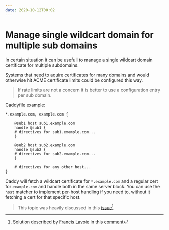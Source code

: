 ```yaml
---
date: 2020-10-12T00:02
---
```


# Manage single wildcart domain for multiple sub domains

In certain situation it can be usefull to manage a single wildcart domain certificate for multiple subdomains.

Systems that need to aquire certificates for many domains and would otherwise hit ACME certificate limits could be configured this way.
> If rate limits are not a concern it is better to use a configuration entry per sub domain.

Caddyfile example:
```
*.example.com, example.com {

    @sub1 host sub1.example.com
    handle @sub1 {
	# directives for sub1.example.com...
    }

    @sub2 host sub2.example.com
    handle @sub2 {
	# directives for sub2.example.com...
    }

	# directives for any other host...
}
```

Caddy will fetch a wildcart certificate for `*.example.com` and a regular cert for `example.com` and handle both in the same server block. You can use the `host` matcher to implement per-host handling if you need to, without it fetching a cert for that specific host.

> This topic was heavily discussed in this [issue](https://github.com/caddyserver/caddy/issues/3200)[^solution]

[^solution]: Solution described by [Francis Lavoie](https://github.com/francislavoie) in this [comment](https://github.com/caddyserver/caddy/issues/3200#issuecomment-632987904)
